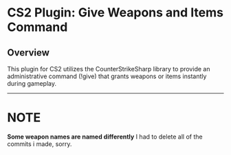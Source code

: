 # **CS2 Plugin: Give Weapons and Items Command**
## Overview


This plugin for CS2 utilizes the CounterStrikeSharp library to provide an administrative command (!give) that grants weapons or items instantly during gameplay.

---

# NOTE

**Some weapon names are named differently**
I had to delete all of the commits i made, sorry.
